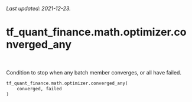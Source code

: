 <!--
This file is generated by a tool. Do not edit directly.
For open-source contributions the docs will be updated automatically.
-->

*Last updated: 2021-12-23.*

<div itemscope itemtype="http://developers.google.com/ReferenceObject">
<meta itemprop="name" content="tf_quant_finance.math.optimizer.converged_any" />
<meta itemprop="path" content="Stable" />
</div>

# tf_quant_finance.math.optimizer.converged_any

<!-- Insert buttons and diff -->

<table class="tfo-notebook-buttons tfo-api" align="left">
</table>



Condition to stop when any batch member converges, or all have failed.

```python
tf_quant_finance.math.optimizer.converged_any(
    converged, failed
)
```



<!-- Placeholder for "Used in" -->
